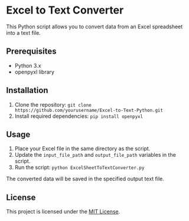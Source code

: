 # Excel to Text Converter

This Python script allows you to convert data from an Excel spreadsheet into a text file.

## Prerequisites

- Python 3.x
- openpyxl library

## Installation

1. Clone the repository: `git clone https://github.com/yourusername/Excel-to-Text-Python.git`
2. Install required dependencies: `pip install openpyxl`

## Usage

1. Place your Excel file in the same directory as the script.
2. Update the `input_file_path` and `output_file_path` variables in the script.
3. Run the script: `python ExcelSheetToTextConverter.py`

The converted data will be saved in the specified output text file.

## License

This project is licensed under the [MIT License](LICENSE).
